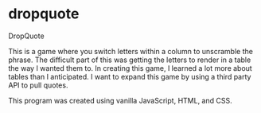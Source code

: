 # dropquote

DropQuote 

This is a game where you switch letters within a column to unscramble the phrase. The difficult part of this was getting the letters to render in a table the way I wanted them to. In creating this game, I learned a lot more about tables than I anticipated. I want to expand this game by using a third party API to pull quotes.

This program was created using vanilla JavaScript, HTML, and CSS.

